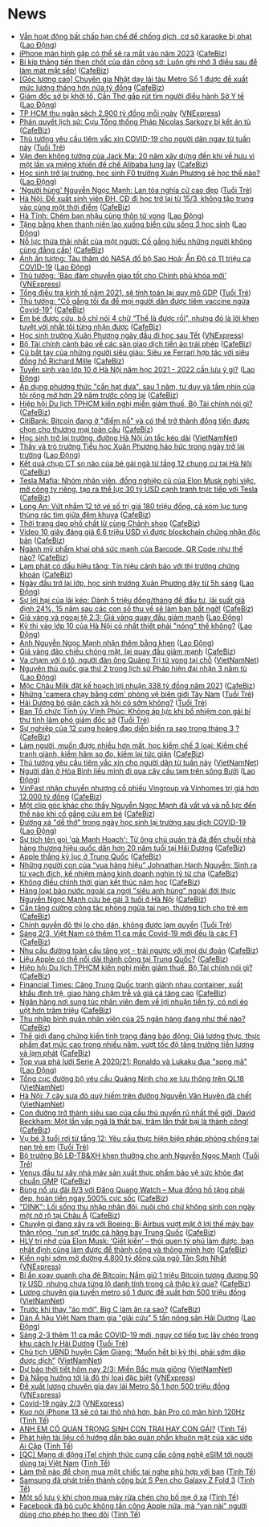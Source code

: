 # News

- [Vẫn hoạt động bất chấp hạn chế để chống dịch, cơ sở karaoke bị phạt](https://laodong.vn/ban-doc/van-hoat-dong-bat-chap-han-che-de-chong-dich-co-so-karaoke-bi-phat-884918.ldo) ([Lao Động](https://laodong.vn))
- [iPhone màn hình gập có thể sẽ ra mắt vào năm 2023](https://cafebiz.vn/iphone-man-hinh-gap-co-the-se-ra-mat-vao-nam-2023-20210302105156293.chn) ([CafeBiz](https://cafebiz.vn))
- [Bí kíp thăng tiến then chốt của dân công sở: Luôn ghi nhớ 3 điều sau để làm mát mặt sếp!](https://cafebiz.vn/bi-kip-thang-tien-then-chot-cua-dan-cong-so-luon-ghi-nho-3-dieu-sau-de-lam-mat-mat-sep-20210302095706622.chn) ([CafeBiz](https://cafebiz.vn))
- [[Góc lương cao] Chuyên gia Nhật dạy lái tàu Metro Số 1 được đề xuất mức lương tháng hơn nửa tỷ đồng](https://cafebiz.vn/goc-luong-cao-chuyen-gia-nhat-day-lai-tau-metro-so-1-duoc-de-xuat-muc-luong-thang-hon-nua-ty-dong-20210302110901583.chn) ([CafeBiz](https://cafebiz.vn))
- [Giám đốc sở bị khởi tố, Cần Thơ gấp rút tìm người điều hành Sở Y tế](https://laodong.vn/xa-hoi/giam-doc-so-bi-khoi-to-can-tho-gap-rut-tim-nguoi-dieu-hanh-so-y-te-884909.ldo) ([Lao Động](https://laodong.vn))
- [TP HCM thu ngân sách 2.900 tỷ đồng mỗi ngày](https://vnexpress.net/tp-hcm-thu-ngan-sach-2-900-ty-dong-moi-ngay-4242216.html) ([VNExpress](https://vnexpress.net))
- [Phán quyết lịch sử: Cựu Tổng thống Pháp Nicolas Sarkozy bị kết án tù](https://cafebiz.vn/phan-quyet-lich-su-cuu-tong-thong-phap-nicolas-sarkozy-bi-ket-an-tu-20210302112101845.chn) ([CafeBiz](https://cafebiz.vn))
- [Thủ tướng yêu cầu tiêm vắc xin COVID-19 cho người dân ngay từ tuần này](https://tuoitre.vn/thu-tuong-yeu-cau-tiem-vac-xin-covid-19-cho-nguoi-dan-ngay-tu-tuan-nay-20210302111117853.htm) ([Tuổi Trẻ](https://tuoitre.vn))
- [Vận đen không tưởng của Jack Ma: 20 năm xây dựng đến khi về hưu vì một lần vạ miệng khiến đế chế Alibaba lung lay](https://cafebiz.vn/van-den-khong-tuong-cua-jack-ma-20-nam-xay-dung-den-khi-ve-huu-vi-mot-lan-va-mieng-khien-de-che-alibaba-lung-lay-20210302111724819.chn) ([CafeBiz](https://cafebiz.vn))
- [Học sinh trở lại trường, học sinh F0 trường Xuân Phương sẽ học thế nào?](https://laodong.vn/xa-hoi/hoc-sinh-tro-lai-truong-hoc-sinh-f0-truong-xuan-phuong-se-hoc-the-nao-884869.ldo) ([Lao Động](https://laodong.vn))
- ['Người hùng' Nguyễn Ngọc Mạnh: Lan tỏa nghĩa cử cao đẹp](https://tuoitre.vn/nguoi-hung-nguyen-ngoc-manh-lan-toa-nghia-cu-cao-dep-20210302102426804.htm) ([Tuổi Trẻ](https://tuoitre.vn))
- [Hà Nội: Đề xuất sinh viên ĐH, CĐ đi học trở lại từ 15/3, không tập trung vào cùng một thời điểm](https://cafebiz.vn/ha-noi-de-xuat-sinh-vien-dh-cd-di-hoc-tro-lai-tu-15-3-khong-tap-trung-vao-cung-mot-thoi-diem-20210302110530046.chn) ([CafeBiz](https://cafebiz.vn))
- [Hà Tĩnh: Chém bạn nhậu cùng thôn tử vong](https://laodong.vn/phap-luat/ha-tinh-chem-ban-nhau-cung-thon-tu-vong-884886.ldo) ([Lao Động](https://laodong.vn))
- [Tặng bằng khen thanh niên lao xuống biển cứu sống 3 học sinh](https://laodong.vn/xa-hoi/tang-bang-khen-thanh-nien-lao-xuong-bien-cuu-song-3-hoc-sinh-884892.ldo) ([Lao Động](https://laodong.vn))
- [Nỗ lực thừa thãi nhất của một người: Cố gắng hiểu những người không cùng đẳng cấp!](https://cafebiz.vn/no-luc-thua-thai-nhat-cua-mot-nguoi-co-gang-hieu-nhung-nguoi-khong-cung-dang-cap-20210301103854331.chn) ([CafeBiz](https://cafebiz.vn))
- [Ảnh ấn tượng: Tàu thăm dò NASA đổ bộ Sao Hoả; Ấn Độ có 11 triệu ca COVID-19](https://laodong.vn/photo/anh-an-tuong-tau-tham-do-nasa-do-bo-sao-hoa-an-do-co-11-trieu-ca-covid-19-884813.ldo) ([Lao Động](https://laodong.vn))
- [Thủ tướng: 'Bảo đảm chuyển giao tốt cho Chính phủ khóa mới'](https://vnexpress.net/thu-tuong-bao-dam-chuyen-giao-tot-cho-chinh-phu-khoa-moi-4242182.html) ([VNExpress](https://vnexpress.net))
- [Tổng điều tra kinh tế năm 2021, sẽ tính toán lại quy mô GDP](https://tuoitre.vn/tong-dieu-tra-kinh-te-nam-2021-se-tinh-toan-lai-quy-mo-gdp-20210302101213539.htm) ([Tuổi Trẻ](https://tuoitre.vn))
- [Thủ tướng: “Cố gắng tối đa để mọi người dân được tiêm vaccine ngừa Covid-19”](https://cafebiz.vn/thu-tuong-co-gang-toi-da-de-moi-nguoi-dan-duoc-tiem-vaccine-ngua-covid-19-20210302103805734.chn) ([CafeBiz](https://cafebiz.vn))
- [Em bé được cứu, bố chỉ nói 4 chữ “Thế là được rồi”, nhưng đó là lời khen tuyệt vời nhất tôi từng nhận được](https://cafebiz.vn/em-be-duoc-cuu-bo-chi-noi-4-chu-the-la-duoc-roi-nhung-do-la-loi-khen-tuyet-voi-nhat-toi-tung-nhan-duoc-20210302103849919.chn) ([CafeBiz](https://cafebiz.vn))
- [Học sinh trường Xuân Phương ngày đầu đi học sau Tết](https://vnexpress.net/hoc-sinh-truong-xuan-phuong-ngay-dau-di-hoc-sau-tet-4242183.html) ([VNExpress](https://vnexpress.net))
- [Bộ Tài chính cảnh báo về các sàn giao dịch tiền ảo trái phép](https://cafebiz.vn/bo-tai-chinh-canh-bao-ve-cac-san-giao-dich-tien-ao-trai-phep-20210302103508557.chn) ([CafeBiz](https://cafebiz.vn))
- [Cú bắt tay của những người siêu giàu: Siêu xe Ferrari hợp tác với siêu đồng hồ Richard Mille](https://cafebiz.vn/cu-bat-tay-cua-nhung-nguoi-sieu-giau-sieu-xe-ferrari-hop-tac-voi-sieu-dong-ho-richard-mille-20210302085631425.chn) ([CafeBiz](https://cafebiz.vn))
- [Tuyển sinh vào lớp 10 ở Hà Nội năm học 2021 - 2022 cần lưu ý gì?](https://laodong.vn/infographic/tuyen-sinh-vao-lop-10-o-ha-noi-nam-hoc-2021-2022-can-luu-y-gi-884665.ldo) ([Lao Động](https://laodong.vn))
- [Áp dụng phương thức "cắn hạt dưa", sau 1 năm, tư duy và tầm nhìn của tôi rộng mở hơn 29 năm trước cộng lại](https://cafebiz.vn/ap-dung-phuong-thuc-can-hat-dua-sau-1-nam-tu-duy-va-tam-nhin-cua-toi-rong-mo-hon-29-truoc-cong-lai-20210301172510123.chn) ([CafeBiz](https://cafebiz.vn))
- [Hiệp hội Du lịch TPHCM kiến nghị miễn giảm thuế, Bộ Tài chính nói gì?](https://cafebiz.vn/hiep-hoi-du-lich-tphcm-kien-nghi-mien-giam-thue-bo-tai-chinh-noi-gi-20210302102054534.chn) ([CafeBiz](https://cafebiz.vn))
- [CitiBank: Bitcoin đang ở "điểm nổ" và có thể trở thành đồng tiền được chọn cho thương mại toàn cầu](https://cafebiz.vn/citibank-bitcoin-dang-o-diem-no-va-co-the-tro-thanh-dong-tien-duoc-chon-cho-thuong-mai-toan-cau-20210302095834943.chn) ([CafeBiz](https://cafebiz.vn))
- [Học sinh trở lại trường, đường Hà Nội ùn tắc kéo dài](http://vietnamnet.vn/vn/thoi-su/hoc-sinh-tro-lai-truong-duong-ha-noi-un-tac-keo-dai-716509.html) ([VietNamNet](https://vietnamnet.vn))
- [Thầy và trò trường Tiểu học Xuân Phương háo hức trong ngày trở lại trường](https://laodong.vn/video/thay-va-tro-truong-tieu-hoc-xuan-phuong-hao-huc-trong-ngay-tro-lai-truong-884808.ldo) ([Lao Động](https://laodong.vn))
- [Kết quả chụp CT sọ não của bé gái ngã từ tầng 12 chung cư tại Hà Nội](https://cafebiz.vn/ket-qua-chup-ct-so-nao-cua-be-gai-nga-tu-tang-12-chung-cu-tai-ha-noi-20210302100346719.chn) ([CafeBiz](https://cafebiz.vn))
- [Tesla Mafia: Nhóm nhân viên, đồng nghiệp cũ của Elon Musk nghỉ việc, mở công ty riêng, tạo ra thế lực 30 tỷ USD cạnh tranh trực tiếp với Tesla](https://cafebiz.vn/tesla-mafia-nhom-nhan-vien-dong-nghiep-cu-cua-elon-musk-nghi-viec-mo-cong-ty-rieng-tao-ra-the-luc-30-ty-usd-canh-tranh-truc-tiep-voi-tesla-2021030210023354.chn) ([CafeBiz](https://cafebiz.vn))
- [Long An: Vứt nhầm 12 tờ vé số trị giá 180 triệu đồng, cả xóm lục tung thùng rác tìm giữa đêm khuya](https://cafebiz.vn/long-an-vut-nham-12-to-ve-so-tri-gia-180-trieu-dong-ca-xom-luc-tung-thung-rac-tim-giua-dem-khuya-20210302100058499.chn) ([CafeBiz](https://cafebiz.vn))
- [Thời trang dạo phố chất lừ cùng Chảnh shop](https://cafebiz.vn/thoi-trang-dao-pho-chat-lu-cung-chanh-shop-20210302090914636.chn) ([CafeBiz](https://cafebiz.vn))
- [Video 10 giây đáng giá 6,6 triệu USD vì được blockchain chứng nhận độc bản](https://cafebiz.vn/video-10-giay-dang-gia-66-trieu-usd-vi-duoc-blockchain-chung-nhan-doc-ban-20210302084812496.chn) ([CafeBiz](https://cafebiz.vn))
- [Ngành mỹ phẩm khai phá sức mạnh của Barcode, QR Code như thế nào?](https://cafebiz.vn/nganh-my-pham-khai-pha-suc-manh-cua-barcode-qr-code-nhu-the-nao-20210301090612882.chn) ([CafeBiz](https://cafebiz.vn))
- [Lạm phát có dấu hiệu tăng: Tín hiệu cảnh báo với thị trường chứng khoán](https://cafebiz.vn/lam-phat-co-dau-hieu-tang-tin-hieu-canh-bao-voi-thi-truong-chung-khoan-20210302095944691.chn) ([CafeBiz](https://cafebiz.vn))
- [Ngày đầu trở lại lớp, học sinh trường Xuân Phương dậy từ 5h sáng](https://laodong.vn/photo/ngay-dau-tro-lai-lop-hoc-sinh-truong-xuan-phuong-day-tu-5h-sang-884812.ldo) ([Lao Động](https://laodong.vn))
- [Sự lợi hại của lãi kép: Dành 5 triệu đồng/tháng để đầu tư, lãi suất giả định 24%, 15 năm sau các con số thu về sẽ làm bạn bất ngờ!](https://cafebiz.vn/su-loi-hai-cua-lai-kep-danh-5-trieu-dong-thang-de-dau-tu-lai-suat-gia-dinh-24-15-nam-sau-cac-con-so-thu-ve-se-lam-ban-bat-ngo-20210301175330392.chn) ([CafeBiz](https://cafebiz.vn))
- [Giá vàng và ngoại tệ 2.3: Giá vàng quay đầu giảm mạnh](https://laodong.vn/video/gia-vang-va-ngoai-te-23-gia-vang-quay-dau-giam-manh-884861.ldo) ([Lao Động](https://laodong.vn))
- [Kỳ thi vào lớp 10 của Hà Nội có nhất thiết phải &quot;nóng&quot; thế không?](https://laodong.vn/ban-doc/ky-thi-vao-lop-10-cua-ha-noi-co-nhat-thiet-phai-nong-the-khong-884854.ldo) ([Lao Động](https://laodong.vn))
- [Anh Nguyễn Ngọc Mạnh nhận thêm bằng khen](https://laodong.vn/xa-hoi/anh-nguyen-ngoc-manh-nhan-them-bang-khen-884846.ldo) ([Lao Động](https://laodong.vn))
- [Giá vàng đảo chiều chóng mặt, lại quay đầu giảm mạnh](https://cafebiz.vn/gia-vang-dao-chieu-chong-mat-lai-quay-dau-giam-manh-20210302093915088.chn) ([CafeBiz](https://cafebiz.vn))
- [Va chạm với ô tô, người đàn ông Quảng Trị tử vong tại chỗ](http://vietnamnet.vn/vn/thoi-su/an-toan-giao-thong/va-cham-voi-o-to-nguoi-dan-ong-quang-tri-tu-vong-tai-cho-716492.html) ([VietNamNet](https://vietnamnet.vn))
- [Nguyên thủ quốc gia thứ 2 trong lịch sử Pháp hiện đại nhận 3 năm tù](https://laodong.vn/the-gioi/nguyen-thu-quoc-gia-thu-2-trong-lich-su-phap-hien-dai-nhan-3-nam-tu-884855.ldo) ([Lao Động](https://laodong.vn))
- [Mộc Châu Milk đặt kế hoạch lợi nhuận 338 tỷ đồng năm 2021](https://cafebiz.vn/moc-chau-milk-dat-ke-hoach-loi-nhuan-338-ty-dong-nam-2021-20210302093507312.chn) ([CafeBiz](https://cafebiz.vn))
- [Những 'camera chạy bằng cơm' phòng vệ biên giới Tây Nam](https://tuoitre.vn/nhung-camera-chay-bang-com-phong-ve-bien-gioi-tay-nam-20210302091323691.htm) ([Tuổi Trẻ](https://tuoitre.vn))
- [Hải Dương bỏ giãn cách xã hội có sớm không?](https://tuoitre.vn/hai-duong-bo-gian-cach-xa-hoi-co-som-khong-20210302090430139.htm) ([Tuổi Trẻ](https://tuoitre.vn))
- [Ban Tổ chức Tỉnh ủy Vĩnh Phúc: Không áp lực khi bổ nhiệm con gái bí thư tỉnh làm phó giám đốc sở](https://tuoitre.vn/ban-to-chuc-tinh-uy-vinh-phuc-khong-ap-luc-khi-bo-nhiem-con-gai-bi-thu-tinh-lam-pho-giam-doc-so-20210302085750903.htm) ([Tuổi Trẻ](https://tuoitre.vn))
- [Sự nghiệp của 12 cung hoàng đạo diễn biến ra sao trong tháng 3 ?](https://cafebiz.vn/su-nghiep-cua-12-cung-hoang-dao-dien-bien-ra-sao-trong-thang-3--20210302091730753.chn) ([CafeBiz](https://cafebiz.vn))
- [Làm người, muốn được nhiều hơn mất, học kiềm chế 3 loại: Kiềm chế tranh giành, kiềm hãm so đo, kiềm lại tức giận](https://cafebiz.vn/lam-nguoi-muon-duoc-nhieu-hon-mat-hoc-kiem-che-3-loai-kiem-che-tranh-gianh-kiem-ham-so-do-kiem-lai-tuc-gian-20210301104636759.chn) ([CafeBiz](https://cafebiz.vn))
- [Thủ tướng yêu cầu tiêm vắc xin cho người dân từ tuần này](http://vietnamnet.vn/vn/thoi-su/thu-tuong-yeu-cau-tiem-vac-xin-cho-nguoi-dan-tu-tuan-nay-716463.html) ([VietNamNet](https://vietnamnet.vn))
- [Người dân ở Hòa Bình liều mình đi qua cây cầu tạm trên sông Bưởi](https://laodong.vn/photo/nguoi-dan-o-hoa-binh-lieu-minh-di-qua-cay-cau-tam-tren-song-buoi-884655.ldo) ([Lao Động](https://laodong.vn))
- [VinFast nhận chuyển nhượng cổ phiếu Vingroup và Vinhomes trị giá hơn 12.000 tỷ đồng](https://cafebiz.vn/vinfast-nhan-chuyen-nhuong-co-phieu-vingroup-va-vinhomes-tri-gia-hon-12000-ty-dong-20210302090021452.chn) ([CafeBiz](https://cafebiz.vn))
- [Một clip góc khác cho thấy Nguyễn Ngọc Mạnh đã vất vả và nỗ lực đến thế nào khi cố gắng cứu em bé](https://cafebiz.vn/mot-clip-goc-khac-cho-thay-nguyen-ngoc-manh-da-vat-va-va-no-luc-den-the-nao-khi-co-gang-cuu-em-be-20210302085851302.chn) ([CafeBiz](https://cafebiz.vn))
- [Đường xá &quot;dễ thở&quot; trong ngày học sinh lại trường sau dịch COVID-19](https://laodong.vn/photo/duong-xa-de-tho-trong-ngay-hoc-sinh-lai-truong-sau-dich-covid-19-884841.ldo) ([Lao Động](https://laodong.vn))
- [Sự tích tên gọi 'gà Mạnh Hoạch': Từ ông chủ quán trà đá đến chuỗi nhà hàng thương hiệu quốc dân hơn 20 năm tuổi tại Hải Dương](https://cafebiz.vn/su-tich-ten-goi-ga-manh-hoach-tu-ong-chu-quan-tra-da-den-chuoi-nha-hang-thuong-hieu-quoc-dan-hon-20-nam-tuoi-tai-hai-duong-2021030116363225.chn) ([CafeBiz](https://cafebiz.vn))
- [Apple thắng kỷ lục ở Trung Quốc](https://cafebiz.vn/apple-thang-ky-luc-o-trung-quoc-20210302085157537.chn) ([CafeBiz](https://cafebiz.vn))
- [Những người con của “vua hàng hiệu” Johnathan Hạnh Nguyễn: Sinh ra từ vạch đích, kế nhiệm mảng kinh doanh nghìn tỷ từ cha](https://cafebiz.vn/nhung-nguoi-con-cua-vua-hang-hieu-johnathan-hanh-nguyen-sinh-ra-tu-vach-dich-ke-nhiem-mang-kinh-doanh-nghin-ty-tu-cha-20210226164739868.chn) ([CafeBiz](https://cafebiz.vn))
- [Không điều chỉnh thời gian kết thúc năm học](https://cafebiz.vn/khong-dieu-chinh-thoi-gian-ket-thuc-nam-hoc-20210302085454872.chn) ([CafeBiz](https://cafebiz.vn))
- [Hàng loạt báo nước ngoài ca ngợi "siêu anh hùng" ngoài đời thực Nguyễn Ngọc Mạnh cứu bé gái 3 tuổi ở Hà Nội](https://cafebiz.vn/hang-loat-bao-nuoc-ngoai-ca-ngoi-sieu-anh-hung-ngoai-doi-thuc-nguyen-ngoc-manh-cuu-be-gai-3-tuoi-o-ha-noi-20210302085409814.chn) ([CafeBiz](https://cafebiz.vn))
- [Cần tăng cường công tác phòng ngừa tai nạn, thương tích cho trẻ em](https://cafebiz.vn/can-tang-cuong-cong-tac-phong-ngua-tai-nan-thuong-tich-cho-tre-em-20210302085129027.chn) ([CafeBiz](https://cafebiz.vn))
- [Chính quyền đô thị lo cho dân, không được lạm quyền](https://tuoitre.vn/chinh-quyen-do-thi-lo-cho-dan-khong-duoc-lam-quyen-20210302081258428.htm) ([Tuổi Trẻ](https://tuoitre.vn))
- [Sáng 2/3, Việt Nam có thêm 11 ca mắc Covid-19 mới đều là các F1](https://cafebiz.vn/sang-2-3-viet-nam-co-them-11-ca-mac-covid-19-moi-deu-la-cac-f1-20210302084958351.chn) ([CafeBiz](https://cafebiz.vn))
- [Nhu cầu đường toàn cầu tăng vọt - trái ngược với mọi dự đoán](https://cafebiz.vn/nhu-cau-duong-toan-cau-tang-vot-trai-nguoc-voi-moi-du-doan-20210302084724924.chn) ([CafeBiz](https://cafebiz.vn))
- [Liệu Apple có thể nối dài thành công tại Trung Quốc?](https://cafebiz.vn/lieu-apple-co-the-noi-dai-thanh-cong-tai-trung-quoc-20210302084621009.chn) ([CafeBiz](https://cafebiz.vn))
- [Hiệp hội Du lịch TPHCM kiến nghị miễn giảm thuế, Bộ Tài chính nói gì?](https://cafebiz.vn/hiep-hoi-du-lich-tphcm-kien-nghi-mien-giam-thue-bo-tai-chinh-noi-gi-20210302084608737.chn) ([CafeBiz](https://cafebiz.vn))
- [Financial Times: Cảng Trung Quốc tranh giành nhau container, xuất khẩu đình trệ, giao hàng chậm trễ và giá cả tăng cao](https://cafebiz.vn/financial-times-cang-trung-quoc-tranh-gianh-nhau-container-xuat-khau-dinh-tre-giao-hang-cham-tre-va-gia-ca-tang-cao-2021030208444071.chn) ([CafeBiz](https://cafebiz.vn))
- [Ngân hàng nơi sung túc nhân viên đem về lợi nhuận tiền tỷ, có nơi èo uột hơn trăm triệu](https://cafebiz.vn/ngan-hang-noi-sung-tuc-nhan-vien-dem-ve-loi-nhuan-tien-ty-co-noi-eo-uot-hon-tram-trieu-20210302084436148.chn) ([CafeBiz](https://cafebiz.vn))
- [Thu nhập bình quân nhân viên của 25 ngân hàng đang như thế nào?](https://cafebiz.vn/thu-nhap-binh-quan-nhan-vien-cua-25-ngan-hang-dang-nhu-the-nao-20210302084324764.chn) ([CafeBiz](https://cafebiz.vn))
- [Thế giới đang chứng kiến tình trạng đáng báo động: Giá lương thực, thực phẩm đạt mức cao trong nhiều năm, vượt tốc độ tăng trưởng tiền lương và lạm phát](https://cafebiz.vn/the-gioi-dang-chung-kien-tinh-trang-dang-bao-dong-gia-luong-thuc-thuc-pham-dat-muc-cao-trong-nhieu-nam-vuot-toc-do-tang-truong-tien-luong-va-lam-phat-20210302084323876.chn) ([CafeBiz](https://cafebiz.vn))
- [Top vua phá lưới Serie A 2020/21: Ronaldo và Lukaku đua &quot;song mã&quot;](https://laodong.vn/photo/top-vua-pha-luoi-serie-a-202021-ronaldo-va-lukaku-dua-song-ma-884809.ldo) ([Lao Động](https://laodong.vn))
- [Tổng cục đường bộ yêu cầu Quảng Ninh cho xe lưu thông trên QL18](http://vietnamnet.vn/vn/thoi-su/an-toan-giao-thong/tong-cuc-duong-bo-yeu-cau-quang-ninh-cho-xe-luu-thong-tren-ql18-716454.html) ([VietNamNet](https://vietnamnet.vn))
- [Hà Nội: 7 cây sưa đỏ quý hiếm trên đường Nguyễn Văn Huyên đã chết](http://vietnamnet.vn/vn/thoi-su/ha-noi-7-cay-sua-do-quy-hiem-tren-duong-nguyen-van-huyen-da-chet-716464.html) ([VietNamNet](https://vietnamnet.vn))
- [Con đường trở thành siêu sao của cầu thủ quyến rũ nhất thế giới, David Beckham: Một lần vấp ngã là thất bại, trăm lần thất bại là thành công!](https://cafebiz.vn/con-duong-tro-thanh-sieu-sao-cua-cau-thu-quyen-ru-nhat-the-gioi-david-beckham-mot-lan-vap-nga-la-that-bai-tram-lan-that-bai-la-thanh-cong-2021030117094399.chn) ([CafeBiz](https://cafebiz.vn))
- [Vụ bé 3 tuổi rơi từ tầng 12: Yêu cầu thực hiện biện pháp phòng chống tai nạn trẻ em](https://tuoitre.vn/vu-be-3-tuoi-roi-tu-tang-12-yeu-cau-thuc-hien-bien-phap-phong-chong-tai-nan-tre-em-20210301233336562.htm) ([Tuổi Trẻ](https://tuoitre.vn))
- [Bộ trưởng Bộ LĐ-TB&XH khen thưởng cho anh Nguyễn Ngọc Mạnh](https://tuoitre.vn/bo-truong-bo-ld-tbxh-khen-thuong-cho-anh-nguyen-ngoc-manh-20210302074820216.htm) ([Tuổi Trẻ](https://tuoitre.vn))
- [Venus đầu tư xây nhà máy sản xuất thực phẩm bảo vệ sức khỏe đạt chuẩn GMP](https://cafebiz.vn/venus-dau-tu-xay-nha-may-san-xuat-thuc-pham-bao-ve-suc-khoe-dat-chuan-gmp-20210301180056349.chn) ([CafeBiz](https://cafebiz.vn))
- [Bùng nổ ưu đãi 8/3 với Đăng Quang Watch – Mua đồng hồ tặng phái đẹp, hoàn tiền ngay 500% cực sốc](https://cafebiz.vn/bung-no-uu-dai-8-3-voi-dang-quang-watch-mua-dong-ho-tang-phai-dep-hoan-tien-ngay-500-cuc-soc-20210301163606151.chn) ([CafeBiz](https://cafebiz.vn))
- ["DINK": Lối sống thu nhập nhân đôi, nuôi chó chứ không sinh con ngày một nở rộ tại Châu Á](https://cafebiz.vn/dink-loi-song-thu-nhap-nhan-doi-nuoi-cho-chu-khong-sinh-con-ngay-mot-no-ro-tai-chau-a-20210301154017281.chn) ([CafeBiz](https://cafebiz.vn))
- [Chuyện gì đang xảy ra với Boeing: Bị Airbus vượt mặt ở lợi thế máy bay thân rộng, 'run sợ' trước cả hãng bay Trung Quốc](https://cafebiz.vn/chuyen-gi-dang-xay-ra-voi-boeing-bi-airbus-vuot-mat-o-loi-the-may-bay-than-rong-run-so-truoc-ca-hang-bay-trung-quoc-20210301160904278.chn) ([CafeBiz](https://cafebiz.vn))
- [HLV trí nhớ của Elon Musk: ‘Giết kiến’ – thói quen tỷ phú làm được, bạn nhất định cũng làm được để thành công và thông minh hơn](https://cafebiz.vn/hlv-tri-nho-cua-elon-musk-giet-kien-thoi-quen-ty-phu-lam-duoc-ban-nhat-dinh-cung-lam-duoc-de-thanh-cong-va-thong-minh-hon-20210301163308042.chn) ([CafeBiz](https://cafebiz.vn))
- [Kiến nghị sớm mở đường 4.800 tỷ đồng cửa ngõ Tân Sơn Nhất](https://vnexpress.net/kien-nghi-som-mo-duong-4-800-ty-dong-cua-ngo-tan-son-nhat-4242013.html) ([VNExpress](https://vnexpress.net))
- [Bí ẩn xoay quanh cha đẻ Bitcoin: Nắm giữ 1 triệu Bitcoin tương đương 50 tỷ USD, nhưng chưa từng lộ danh tính trong cả thập kỷ qua?](https://cafebiz.vn/bi-an-xoay-quanh-cha-de-bitcoin-nam-giu-1-trieu-bitcoin-tuong-duong-50-ty-usd-nhung-chua-tung-lo-danh-tinh-trong-ca-thap-ky-qua-20210301155845556.chn) ([CafeBiz](https://cafebiz.vn))
- [Lương chuyên gia tuyến metro số 1 được đề xuất hơn 500 triệu đồng](http://vietnamnet.vn/vn/thoi-su/an-toan-giao-thong/luong-chuyen-gia-tuyen-metro-so-1-duoc-de-xuat-hon-500-trieu-dong-716459.html) ([VietNamNet](https://vietnamnet.vn))
- [Trước khi thay “áo mới”, Big C làm ăn ra sao?](https://cafebiz.vn/truoc-khi-thay-ao-moi-big-c-lam-an-ra-sao-20210301164945125.chn) ([CafeBiz](https://cafebiz.vn))
- [Dàn Á hậu Việt Nam tham gia &quot;giải cứu&quot; 5 tấn nông sản Hải Dương](https://laodong.vn/video/dan-a-hau-viet-nam-tham-gia-giai-cuu-5-tan-nong-san-hai-duong-884781.ldo) ([Lao Động](https://laodong.vn))
- [Sáng 2-3 thêm 11 ca mắc COVID-19 mới, nguy cơ tiếp tục lây chéo trong khu cách ly Hải Dương](https://tuoitre.vn/sang-2-3-them-11-ca-mac-covid-19-moi-nguy-co-tiep-tuc-lay-cheo-trong-khu-cach-ly-hai-duong-20210302061121925.htm) ([Tuổi Trẻ](https://tuoitre.vn))
- [Chủ tịch UBND huyện Cẩm Giàng: “Muốn hết bị kỳ thị, phải sớm dập được dịch”](http://vietnamnet.vn/vn/thoi-su/media/chu-tich-ubnd-huyen-cam-giang-muon-het-bi-ky-thi-phai-som-dap-duoc-dich-716404.html) ([VietNamNet](https://vietnamnet.vn))
- [Dự báo thời tiết hôm nay 2/3: Miền Bắc mưa giông](http://vietnamnet.vn/vn/thoi-su/du-bao-thoi-tiet-hom-nay-2-3-mien-bac-mua-giong-716431.html) ([VietNamNet](https://vietnamnet.vn))
- [Đà Nẵng hướng tới là đô thị loại đặc biệt](https://vnexpress.net/da-nang-huong-toi-la-do-thi-loai-dac-biet-4242009.html) ([VNExpress](https://vnexpress.net))
- [Đề xuất lương chuyên gia dạy lái Metro Số 1 hơn 500 triệu đồng](https://vnexpress.net/de-xuat-luong-chuyen-gia-day-lai-metro-so-1-hon-500-trieu-dong-4241984.html) ([VNExpress](https://vnexpress.net))
- [Covid-19 ngày 2/3](https://vnexpress.net/covid-19-ngay-2-3-4242020.html) ([VNExpress](https://vnexpress.net))
- [Kuo nói iPhone 13 sẽ có tai thỏ nhỏ hơn, bản Pro có màn hình 120Hz](https://tinhte.vn/thread/kuo-noi-iphone-13-se-co-tai-tho-nho-hon-ban-pro-co-man-hinh-120hz.3285790/) ([Tinh Tế](https://tinhte.vn))
- [ANH EM CÓ QUAN TRỌNG SINH CON TRAI HAY CON GÁI?](https://tinhte.vn/thread/anh-em-co-quan-trong-sinh-con-trai-hay-con-gai.3285686/) ([Tinh Tế](https://tinhte.vn))
- [Phát hiện tài liệu cổ hướng dẫn bảo quản phần khuôn mặt của xác ướp Ai Cập](https://tinhte.vn/thread/phat-hien-tai-lieu-co-huong-dan-bao-quan-phan-khuon-mat-cua-xac-uop-ai-cap.3284244/) ([Tinh Tế](https://tinhte.vn))
- [[QC] Mạng di động iTel chính thức cung cấp công nghệ eSIM tới người dùng tại Việt Nam](https://tinhte.vn/thread/qc-mang-di-dong-itel-chinh-thuc-cung-cap-cong-nghe-esim-toi-nguoi-dung-tai-viet-nam.3285490/) ([Tinh Tế](https://tinhte.vn))
- [Làm thế nào để chọn mua một chiếc tai nghe phù hợp với bạn](https://tinhte.vn/thread/lam-the-nao-de-chon-mua-mot-chiec-tai-nghe-phu-hop-voi-ban.3236900/) ([Tinh Tế](https://tinhte.vn))
- [Samsung đã phát triển thành công bút S Pen cho Galaxy Z Fold 3](https://tinhte.vn/thread/samsung-da-phat-trien-thanh-cong-but-s-pen-cho-galaxy-z-fold-3.3281390/) ([Tinh Tế](https://tinhte.vn))
- [Một số lưu ý khi chọn mua máy rửa chén cho bố mẹ ở xa](https://tinhte.vn/thread/mot-so-luu-y-khi-chon-mua-may-rua-chen-cho-bo-me-o-xa.3285412/) ([Tinh Tế](https://tinhte.vn))
- [Facebook đã bỏ cuộc không tấn công Apple nữa, mà “van nài” người dùng cho phép họ theo dõi](https://tinhte.vn/thread/facebook-da-bo-cuoc-khong-tan-cong-apple-nua-ma-van-nai-nguoi-dung-cho-phep-ho-theo-doi.3285537/) ([Tinh Tế](https://tinhte.vn))
